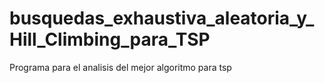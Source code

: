 # busquedas_exhaustiva_aleatoria_y_Hill_Climbing_para_TSP
Programa para el analisis del mejor algoritmo para tsp
